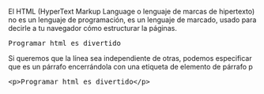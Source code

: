 El HTML (HyperText Markup Language o lenguaje de marcas de hipertexto) no es un lenguaje de programación, es un lenguaje de marcado, usado para decirle a tu navegador cómo estructurar la páginas.

<pre>
Programar html es divertido
</pre>

Si queremos que la línea sea independiente de otras, podemos especificar que es un párrafo encerrándola con una etiqueta de elemento de párrafo p

<pre class="file" data-filename="index.html" data-target="replace">
&lt;p&gt;Programar html es divertido&lt;/p&gt;
</pre>
